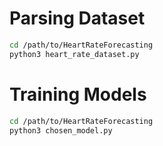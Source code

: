 # Parsing Dataset

```bash
cd /path/to/HeartRateForecasting
python3 heart_rate_dataset.py
```
# Training Models

```bash
cd /path/to/HeartRateForecasting
python3 chosen_model.py
```